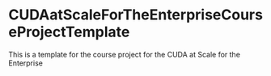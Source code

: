 # CUDAatScaleForTheEnterpriseCourseProjectTemplate
This is a template for the course project for the CUDA at Scale for the Enterprise
